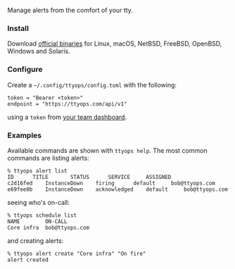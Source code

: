 Manage alerts from the comfort of your tty.

### Install

Download [official binaries](https://github.com/ttyops/cli/releases/latest) for Linux,
macOS, NetBSD, FreeBSD, OpenBSD, Windows and Solaris.

### Configure

Create a `~/.config/ttyops/config.toml` with the following:

```
token = "Bearer <token>"
endpoint = "https://ttyops.com/api/v1"
```

using a `token` from [your team dashboard](http://ttyops.com/team).

### Examples

Available commands are shown with `ttyops help`.  The most common
commands are listing alerts:

```
% ttyops alert list
ID		TITLE		STATUS		SERVICE		ASSIGNED
c2d16fed	InstanceDown	firing		default		bob@ttyops.com
e69fee0b	InstanceDown	acknowledged	default		bob@ttyops.com
```

seeing who's on-call:

```
% ttyops schedule list
NAME		ON-CALL
Core infra	bob@ttyops.com
```

and creating alerts:

```
% ttyops alert create "Core infra" "On fire"
alert created
```
